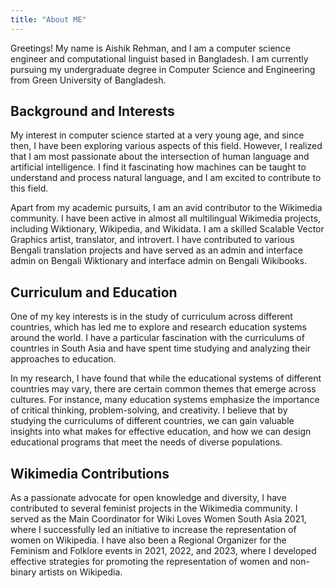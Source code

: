 ```yaml
---
title: "About ME"
---
```

Greetings! My name is Aishik Rehman, and I am a computer science engineer and computational linguist based in Bangladesh. I am currently pursuing my undergraduate degree in Computer Science and Engineering from Green University of Bangladesh.

## Background and Interests
My interest in computer science started at a very young age, and since then, I have been exploring various aspects of this field. However, I realized that I am most passionate about the intersection of human language and artificial intelligence. I find it fascinating how machines can be taught to understand and process natural language, and I am excited to contribute to this field.

Apart from my academic pursuits, I am an avid contributor to the Wikimedia community. I have been active in almost all multilingual Wikimedia projects, including Wiktionary, Wikipedia, and Wikidata. I am a skilled Scalable Vector Graphics artist, translator, and introvert. I have contributed to various Bengali translation projects and have served as an admin and interface admin on Bengali Wiktionary and interface admin on Bengali Wikibooks.

## Curriculum and Education
One of my key interests is in the study of curriculum across different countries, which has led me to explore and research education systems around the world. I have a particular fascination with the curriculums of countries in South Asia and have spent time studying and analyzing their approaches to education.

In my research, I have found that while the educational systems of different countries may vary, there are certain common themes that emerge across cultures. For instance, many education systems emphasize the importance of critical thinking, problem-solving, and creativity. I believe that by studying the curriculums of different countries, we can gain valuable insights into what makes for effective education, and how we can design educational programs that meet the needs of diverse populations.

## Wikimedia Contributions
As a passionate advocate for open knowledge and diversity, I have contributed to several feminist projects in the Wikimedia community. I served as the Main Coordinator for Wiki Loves Women South Asia 2021, where I successfully led an initiative to increase the representation of women on Wikipedia. I have also been a Regional Organizer for the Feminism and Folklore events in 2021, 2022, and 2023, where I developed effective strategies for promoting the representation of women and non-binary artists on Wikipedia.

